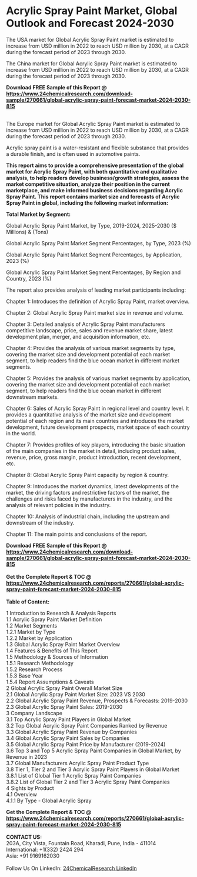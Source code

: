 <h1>Acrylic Spray Paint Market, Global Outlook and Forecast 2024-2030</h1><p>The USA market for Global Acrylic Spray Paint market is estimated to increase from USD million in 2022 to reach USD million by 2030, at a CAGR during the forecast period of 2023 through 2030.</p><p>
</p><p>The China market for Global Acrylic Spray Paint market is estimated to increase from USD million in 2022 to reach USD million by 2030, at a CAGR during the forecast period of 2023 through 2030.</p><div><b>Download FREE Sample of this Report @ 
            <a href="https://www.24chemicalresearch.com/download-sample/270661/global-acrylic-spray-paint-forecast-market-2024-2030-815">
            https://www.24chemicalresearch.com/download-sample/270661/global-acrylic-spray-paint-forecast-market-2024-2030-815</a></b></div><br><p>
</p><p>The Europe market for Global Acrylic Spray Paint market is estimated to increase from USD million in 2022 to reach USD million by 2030, at a CAGR during the forecast period of 2023 through 2030.</p><p>
Acrylic spray paint is a water-resistant and flexible substance that provides a durable finish, and is often used in automotive paints.</p><p>
<strong>This report aims to provide a comprehensive presentation of the global market for Acrylic Spray Paint, with both quantitative and qualitative analysis, to help readers develop business/growth strategies, assess the market competitive situation, analyze their position in the current marketplace, and make informed business decisions regarding Acrylic Spray Paint. This report contains market size and forecasts of Acrylic Spray Paint in global, including the following market information:</strong></p><p>
</p><p>
<strong>Total Market by Segment:</strong></p><p>
Global Acrylic Spray Paint Market, by Type, 2019-2024, 2025-2030 ($ Millions) &amp; (Tons)</p><p>
Global Acrylic Spray Paint Market Segment Percentages, by Type, 2023 (%)</p><p>
</p><p>
Global Acrylic Spray Paint Market Segment Percentages, by Application, 2023 (%)</p><p>
</p><p>
Global Acrylic Spray Paint Market Segment Percentages, By Region and Country, 2023 (%)</p><p>
</p><p>
	</p><p>
The report also provides analysis of leading market participants including:</p><p>
</p><p>
</p><p>
Chapter 1: Introduces the definition of Acrylic Spray Paint, market overview.</p><p>
Chapter 2: Global Acrylic Spray Paint market size in revenue and volume.</p><p>
Chapter 3: Detailed analysis of Acrylic Spray Paint manufacturers competitive landscape, price, sales and revenue market share, latest development plan, merger, and acquisition information, etc.</p><p>
Chapter 4: Provides the analysis of various market segments by type, covering the market size and development potential of each market segment, to help readers find the blue ocean market in different market segments.</p><p>
Chapter 5: Provides the analysis of various market segments by application, covering the market size and development potential of each market segment, to help readers find the blue ocean market in different downstream markets.</p><p>
Chapter 6: Sales of Acrylic Spray Paint in regional level and country level. It provides a quantitative analysis of the market size and development potential of each region and its main countries and introduces the market development, future development prospects, market space of each country in the world.</p><p>
Chapter 7: Provides profiles of key players, introducing the basic situation of the main companies in the market in detail, including product sales, revenue, price, gross margin, product introduction, recent development, etc.</p><p>
Chapter 8: Global Acrylic Spray Paint capacity by region &amp; country.</p><p>
Chapter 9: Introduces the market dynamics, latest developments of the market, the driving factors and restrictive factors of the market, the challenges and risks faced by manufacturers in the industry, and the analysis of relevant policies in the industry.</p><p>
Chapter 10: Analysis of industrial chain, including the upstream and downstream of the industry.</p><p>
Chapter 11: The main points and conclusions of the report.</p><div><b>Download FREE Sample of this Report @ 
            <a href="https://www.24chemicalresearch.com/download-sample/270661/global-acrylic-spray-paint-forecast-market-2024-2030-815">
            https://www.24chemicalresearch.com/download-sample/270661/global-acrylic-spray-paint-forecast-market-2024-2030-815</a></b></div><br><div><b>Get the Complete Report & TOC @ 
            <a href="https://www.24chemicalresearch.com/reports/270661/global-acrylic-spray-paint-forecast-market-2024-2030-815">
            https://www.24chemicalresearch.com/reports/270661/global-acrylic-spray-paint-forecast-market-2024-2030-815</a></b></div><br>
            <b>Table of Content:</b><p>1 Introduction to Research & Analysis Reports<br />
    1.1 Acrylic Spray Paint Market Definition<br />
    1.2 Market Segments<br />
        1.2.1 Market by Type<br />
        1.2.2 Market by Application<br />
    1.3 Global Acrylic Spray Paint Market Overview<br />
    1.4 Features & Benefits of This Report<br />
    1.5 Methodology & Sources of Information<br />
        1.5.1 Research Methodology<br />
        1.5.2 Research Process<br />
        1.5.3 Base Year<br />
        1.5.4 Report Assumptions & Caveats<br />
2 Global Acrylic Spray Paint Overall Market Size<br />
    2.1 Global Acrylic Spray Paint Market Size: 2023 VS 2030<br />
    2.2 Global Acrylic Spray Paint Revenue, Prospects & Forecasts: 2019-2030<br />
    2.3 Global Acrylic Spray Paint Sales: 2019-2030<br />
3 Company Landscape<br />
    3.1 Top Acrylic Spray Paint Players in Global Market<br />
    3.2 Top Global Acrylic Spray Paint Companies Ranked by Revenue<br />
    3.3 Global Acrylic Spray Paint Revenue by Companies<br />
    3.4 Global Acrylic Spray Paint Sales by Companies<br />
    3.5 Global Acrylic Spray Paint Price by Manufacturer (2019-2024)<br />
    3.6 Top 3 and Top 5 Acrylic Spray Paint Companies in Global Market, by Revenue in 2023<br />
    3.7 Global Manufacturers Acrylic Spray Paint Product Type<br />
    3.8 Tier 1, Tier 2 and Tier 3 Acrylic Spray Paint Players in Global Market<br />
        3.8.1 List of Global Tier 1 Acrylic Spray Paint Companies<br />
        3.8.2 List of Global Tier 2 and Tier 3 Acrylic Spray Paint Companies<br />
4 Sights by Product<br />
    4.1 Overview<br />
        4.1.1 By Type - Global Acrylic Spray</p><div><b>Get the Complete Report & TOC @ 
            <a href="https://www.24chemicalresearch.com/reports/270661/global-acrylic-spray-paint-forecast-market-2024-2030-815">
            https://www.24chemicalresearch.com/reports/270661/global-acrylic-spray-paint-forecast-market-2024-2030-815</a></b></div><br><b>CONTACT US:</b><br>
            203A, City Vista, Fountain Road, Kharadi, Pune, India - 411014<br>
            International: +1(332) 2424 294<br>
            Asia: +91 9169162030 <br><br>
            Follow Us On LinkedIn: <a href="https://www.linkedin.com/company/24chemicalresearch/">24ChemicalResearch LinkedIn</a>